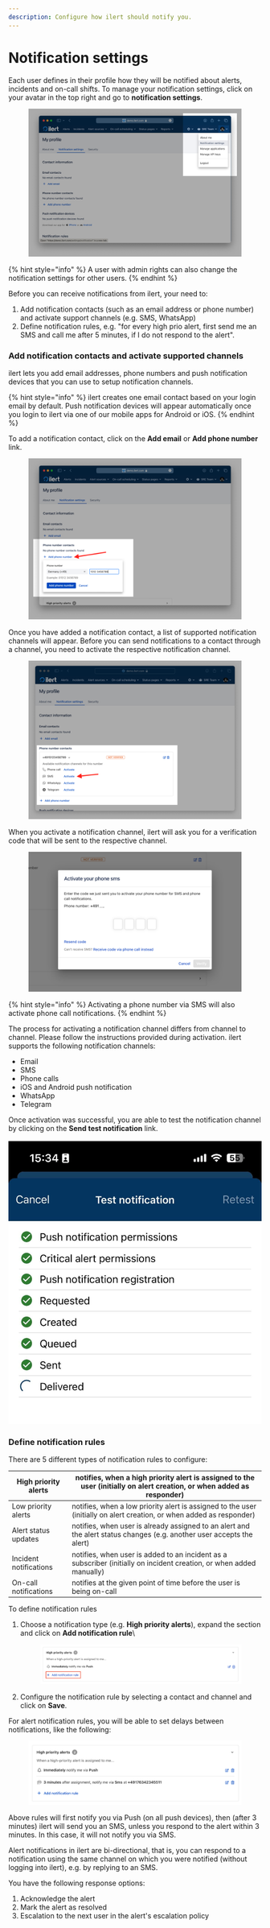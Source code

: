 ```yaml
---
description: Configure how ilert should notify you.
---
```


# Notification settings

Each user defines in their profile how they will be notified about alerts, incidents and on-call shifts. To manage your notification settings, click on your avatar in the top right and go to **notification settings**.

<figure><img src="../../.gitbook/assets/Screenshot 2023-04-24 at 17.08.08.png" alt=""><figcaption></figcaption></figure>

{% hint style="info" %}
A user with admin rights can also change the notification settings for other users.&#x20;
{% endhint %}

Before you can receive notifications from ilert, your need to:

1. Add notification contacts (such as an email address or phone number) and activate support channels (e.g. SMS, WhatsApp)
2. Define notification rules, e.g. "for every high prio alert, first send me an SMS and call me after 5 minutes, if I do not respond to the alert".

### Add notification contacts and activate supported channels

ilert lets you add email addresses, phone numbers and push notification devices that you can use to setup notification channels.

{% hint style="info" %}
ilert creates one email contact based on your login email by default. Push notification devices will appear automatically once you login to ilert via one of our mobile apps for Android or iOS.
{% endhint %}

To add a notification contact, click on the **Add email** or **Add phone number** link.

<figure><img src="../../.gitbook/assets/Screenshot 2023-04-24 at 17.19.26.png" alt=""><figcaption></figcaption></figure>

Once you have added a notification contact, a list of supported notification channels will appear. Before you can send notifications to a contact through a channel, you need to activate the respective notification channel.

<figure><img src="../../.gitbook/assets/Screenshot 2023-04-24 at 17.24.57 (1).png" alt=""><figcaption></figcaption></figure>

When you activate a notification channel, ilert will ask you for a verification code that will be sent to the respective channel.

<figure><img src="../../.gitbook/assets/image (65).png" alt=""><figcaption></figcaption></figure>

{% hint style="info" %}
Activating a phone number via SMS will also activate phone call notifications.
{% endhint %}

The process for activating a notification channel differs from channel to channel. Please follow the instructions provided during activation. ilert supports the following notification channels:

* Email
* SMS
* Phone calls
* iOS and Android push notification
* WhatsApp
* Telegram

Once activation was successful, you are able to test the notification channel by clicking on the **Send test notification** link.\
\
![](<../../.gitbook/assets/image (60).png>)

### Define notification rules

There are 5 different types of notification rules to configure:

| High priority alerts   | notifies, when a high priority alert is assigned to the user (initially on alert creation, or when added as responder) |
| ---------------------- | ---------------------------------------------------------------------------------------------------------------------- |
| Low priority alerts    | notifies, when a low priority alert is assigned to the user (initially on alert creation, or when added as responder)  |
| Alert status updates   | notifies, when user is already assigned to an alert and the alert status changes (e.g. another user accepts the alert) |
| Incident notifications | notifies, when user is added to an incident as a subscriber (initially on incident creation, or when added manually)   |
| On-call notifications  | notifies at the given point of time before the user is being on-call                                                   |



To define notification rules

1.  Choose a notification type (e.g. **High priority alerts**), expand the section and click on **Add notification rule**\


    <figure><img src="../../.gitbook/assets/image (64).png" alt=""><figcaption></figcaption></figure>
2. Configure the notification rule by selecting a contact and channel  and click on **Save**.

For alert notification rules, you will be able to set delays between notifications, like the following:

<figure><img src="../../.gitbook/assets/image (2) (1).png" alt=""><figcaption></figcaption></figure>

Above rules will first notify you via Push (on all push devices), then (after 3 minutes) ilert will send you an SMS, unless you respond to the alert within 3 minutes. In this case, it will not notify you via SMS.

Alert notifications in ilert are bi-directional, that is, you can respond to a notification using the same channel on which you were notified (without logging into ilert), e.g. by replying to an SMS.

You have the following response options:

1. Acknowledge the alert
2. Mark the alert as resolved
3. Escalation to the next user in the alert's escalation policy
